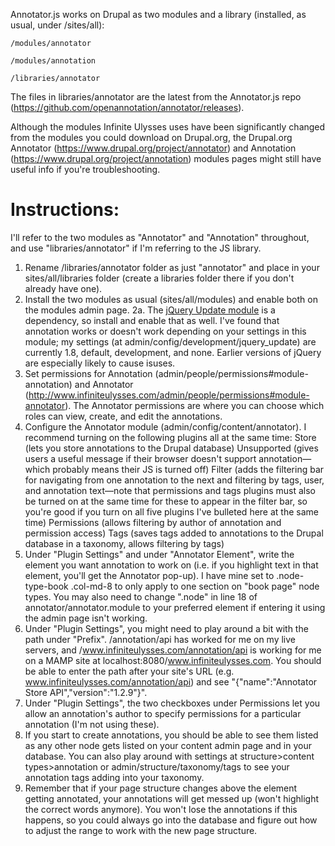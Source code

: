 Annotator.js works on Drupal as two modules and a library (installed, as usual, under /sites/all):

    /modules/annotator
    
    /modules/annotation
    
    /libraries/annotator
    
The files in libraries/annotator are the latest from the Annotator.js repo (https://github.com/openannotation/annotator/releases). 

Although the modules Infinite Ulysses uses have been significantly changed from the modules you could download on Drupal.org, the Drupal.org Annotator (https://www.drupal.org/project/annotator) and Annotation (https://www.drupal.org/project/annotation) modules pages might still have useful info if you're troubleshooting. 

# Instructions:
I'll refer to the two modules as "Annotator" and "Annotation" throughout, and use "libraries/annotator" if I'm referring to the JS library.

1. Rename /libraries/annotator folder as just "annotator" and place in your sites/all/libraries folder (create a libraries folder there if you don't already have one).
2. Install the two modules as usual (sites/all/modules) and enable both on the modules admin page.
2a. The [jQuery Update module](https://www.drupal.org/project/jquery_update) is a dependency, so install and enable that as well. I've found that annotation works or doesn't work depending on your settings in this module; my settings (at admin/config/development/jquery_update) are currently 1.8, default, development, and none. Earlier versions of jQuery are especially likely to cause isuses.
3. Set permissions for Annotation (admin/people/permissions#module-annotation) and Annotator (http://www.infiniteulysses.com/admin/people/permissions#module-annotator). The Annotator permissions are where you can choose which roles can view, create, and edit the annotations.
4. Configure the Annotator module (admin/config/content/annotator). I recommend turning on the following plugins all at the same time:
    Store (lets you store annotations to the Drupal database)
    Unsupported (gives users a useful message if their browser doesn't support annotation—which probably means their JS is turned off)
    Filter (adds the filtering bar for navigating from one annotation to the next and filtering by tags, user, and annotation text—note that permissions and tags plugins must also be turned on at the same time for these to appear in the filter bar, so you're good if you turn on all five plugins I've bulleted here at the same time)
    Permissions (allows filtering by author of annotation and permission access)
    Tags (saves tags added to annotations to the Drupal database in a taxonomy, allows filtering by tags)
5. Under "Plugin Settings" and under "Annotator Element", write the element you want annotation to work on (i.e. if you highlight text in that element, you'll get the Annotator pop-up). I have mine set to .node-type-book .col-md-8 to only apply to one section on "book page" node types. You may also need to change ".node" in line 18 of annotator/annotator.module to your preferred element if entering it using the admin page isn't working.
6. Under "Plugin Settings", you might need to play around a bit with the path under "Prefix". /annotation/api has worked for me on my live servers, and /www.infiniteulysses.com/annotation/api is working for me on a MAMP site at localhost:8080/www.infiniteulysses.com. You should be able to enter the path after your site's URL (e.g. www.infiniteulysses.com/annotation/api) and see "{"name":"Annotator Store API","version":"1.2.9"}".
7. Under "Plugin Settings", the two checkboxes under Permissions let you allow an annotation's author to specify permissions for a particular annotation (I'm not using these).
8. If you start to create annotations, you should be able to see them listed as any other node gets listed on your content admin page and in your database. You can also play around with settings at structure>content types>annotation or admin/structure/taxonomy/tags to see your annotation tags adding into your taxonomy.
9. Remember that if your page structure changes above the element getting annotated, your annotations will get messed up (won't highlight the correct words anymore). You won't lose the annotations if this happens, so you could always go into the database and figure out how to adjust the range to work with the new page structure.
